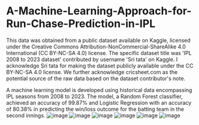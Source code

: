 # A-Machine-Learning-Approach-for-Run-Chase-Prediction-in-IPL

This data was obtained from a public dataset available on Kaggle, licensed under the Creative Commons Attribution-NonCommercial-ShareAlike 4.0 International (CC BY-NC-SA 4.0) license. The specific dataset title was 'IPL 2008 to 2023 dataset' contributed by username 'Sri tata' on Kaggle. I acknowledge Sri tata for making the dataset publicly available under the CC BY-NC-SA 4.0 license. We further acknowledge cricsheet.com as the potential source of the raw data based on the dataset contributor's note.

A machine learning model is developed using historical data encompassing IPL seasons from 2008 to 2023. The model, a Random Forest classifier, achieved an accuracy of 99.87% and Logistic Regression with an accuracy of 80.38% in predicting the win/loss outcome for the batting team in the second innings.
![image](https://github.com/arya-cpp/A-Machine-Learning-Approach-for-Run-Chase-Prediction-in-IPL/assets/127336304/2de29bf8-da21-4d8c-8568-7fa397196cdd)
![image](https://github.com/arya-cpp/A-Machine-Learning-Approach-for-Run-Chase-Prediction-in-IPL/assets/127336304/9b854477-92a6-43d6-8bdc-1e4b1fbdc763)
![image](https://github.com/arya-cpp/A-Machine-Learning-Approach-for-Run-Chase-Prediction-in-IPL/assets/127336304/e7427548-d82c-43ce-9ca3-4a06ee57f3ba)
![image](https://github.com/arya-cpp/A-Machine-Learning-Approach-for-Run-Chase-Prediction-in-IPL/assets/127336304/52fd0db0-38a7-4a86-b616-6bf8f44fea40)
![image](https://github.com/arya-cpp/A-Machine-Learning-Approach-for-Run-Chase-Prediction-in-IPL/assets/127336304/15bb35c8-8681-4877-8b5f-f7c320529615)
![image](https://github.com/arya-cpp/A-Machine-Learning-Approach-for-Run-Chase-Prediction-in-IPL/assets/127336304/f4cef24f-692f-4501-a375-4b534dba5fb8)


